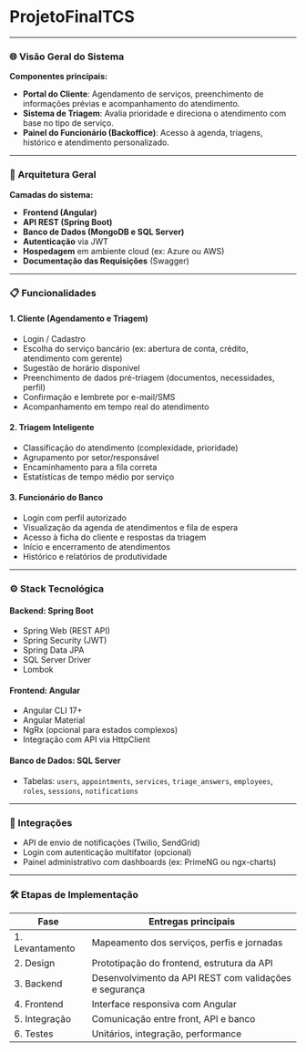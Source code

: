 # ProjetoFinalTCS
---

### 🌐 Visão Geral do Sistema

**Componentes principais:**
- **Portal do Cliente**: Agendamento de serviços, preenchimento de informações prévias e acompanhamento do atendimento.
- **Sistema de Triagem**: Avalia prioridade e direciona o atendimento com base no tipo de serviço.
- **Painel do Funcionário (Backoffice)**: Acesso à agenda, triagens, histórico e atendimento personalizado.

---

### 📐 Arquitetura Geral

**Camadas do sistema:**
- **Frontend (Angular)**  
- **API REST (Spring Boot)**  
- **Banco de Dados (MongoDB e SQL Server)**  
- **Autenticação** via JWT  
- **Hospedagem** em ambiente cloud (ex: Azure ou AWS)
- **Documentação das Requisições**  (Swagger)

---

### 📋 Funcionalidades

#### 1. Cliente (Agendamento e Triagem)
- Login / Cadastro
- Escolha do serviço bancário (ex: abertura de conta, crédito, atendimento com gerente)
- Sugestão de horário disponível
- Preenchimento de dados pré-triagem (documentos, necessidades, perfil)
- Confirmação e lembrete por e-mail/SMS
- Acompanhamento em tempo real do atendimento

#### 2. Triagem Inteligente
- Classificação do atendimento (complexidade, prioridade)
- Agrupamento por setor/responsável
- Encaminhamento para a fila correta
- Estatísticas de tempo médio por serviço

#### 3. Funcionário do Banco
- Login com perfil autorizado
- Visualização da agenda de atendimentos e fila de espera
- Acesso à ficha do cliente e respostas da triagem
- Início e encerramento de atendimentos
- Histórico e relatórios de produtividade

---

### ⚙️ Stack Tecnológica

#### Backend: Spring Boot
- Spring Web (REST API)
- Spring Security (JWT)
- Spring Data JPA
- SQL Server Driver
- Lombok

#### Frontend: Angular
- Angular CLI 17+
- Angular Material
- NgRx (opcional para estados complexos)
- Integração com API via HttpClient

#### Banco de Dados: SQL Server
- Tabelas: `users`, `appointments`, `services`, `triage_answers`, `employees`, `roles`, `sessions`, `notifications`

---

### 🔄 Integrações

- API de envio de notificações (Twilio, SendGrid)
- Login com autenticação multifator (opcional)
- Painel administrativo com dashboards (ex: PrimeNG ou ngx-charts)

---

### 🛠️ Etapas de Implementação

| Fase | Entregas principais |
|------|---------------------|
| 1. Levantamento | Mapeamento dos serviços, perfis e jornadas |
| 2. Design | Prototipação do frontend, estrutura da API |
| 3. Backend | Desenvolvimento da API REST com validações e segurança |
| 4. Frontend | Interface responsiva com Angular |
| 5. Integração | Comunicação entre front, API e banco |
| 6. Testes | Unitários, integração, performance |

